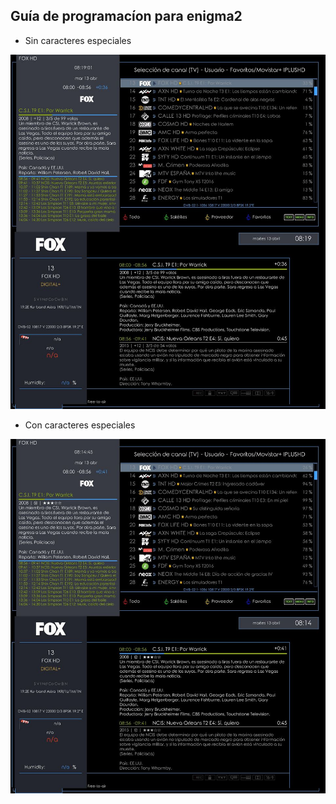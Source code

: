 ## <b>Guía de programacíon para enigma2</B>

- Sin caracteres especiales

![alt text](https://raw.githubusercontent.com/davidmuma/Canales_dobleM/master/Varios/EPG/e2sin.jpg)


- Con caracteres especiales

![alt text](https://raw.githubusercontent.com/davidmuma/Canales_dobleM/master/Varios/EPG/e2con.jpg)


